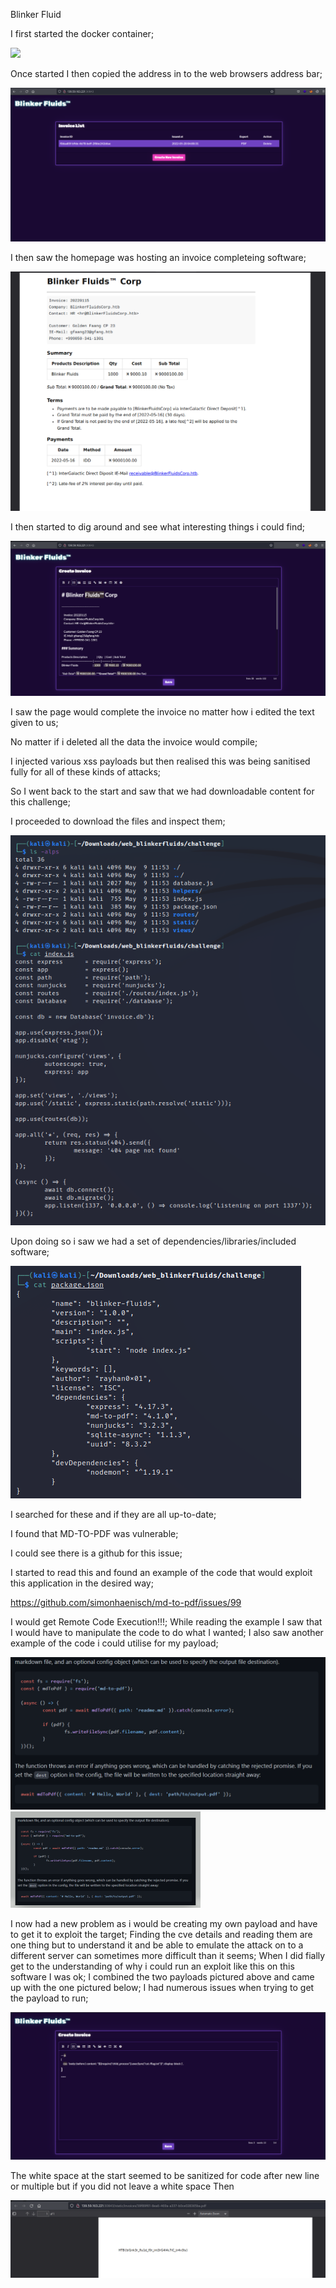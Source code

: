Blinker Fluid

I first started the docker container;

<img src= "./screeenshots/blinker fluid start.png">

Once started I then copied the address in to the web browsers address bar;

<img src= "./blinker fluid home.png">

I then saw the homepage was hosting an invoice completeing software;

<img src= "./blinker fluid invoice.png">

I then started to dig around and see what interesting things i could find;

<img src= "./blinker fluid new invoice.png">

I saw the page would complete the invoice no matter how i edited the text given to us;

No matter if i deleted all the data the invoice would compile;

I injected various xss payloads but then realised this was being sanitised fully for all of these kinds of attacks;

So I went back to the start and saw that we had downloadable content for this challenge;

I proceeded to download the files and inspect them;

<img src= "./blinkers index backend.png">

Upon doing so i saw we had a set of dependencies/libraries/included software;

<img src= "./blinkers package.json backend.png">

I searched for these and if they are all up-to-date;

I found that MD-TO-PDF was vulnerable;

I could see there is a github for this issue;

I started to read this and found an example of the code that would exploit this application in the desired way;

https://github.com/simonhaenisch/md-to-pdf/issues/99

I would get Remote Code Execution!!!;
While reading the example I saw that I would have to manipulate the code to do what I wanted;
I also saw another example of the code i could utilise for my payload;

<img src= "./github code.png">
<img src= "./github code 2.png">

I now had a new problem as i would be creating my own payload and have to get it to exploit the target; 
Finding the cve details and reading them are one thing but to understand it and be able to 
emulate the attack on to a different server can sometimes more difficult than it seems;
When I did fially get to the understanding of why i could run an exploit like this on this software I was ok;
I combined the two payloads pictured above and came up with the one pictured below;
I had numerous issues when trying to get the payload to run;

<img src= "./blinker fluid new invoice with payload.png">

The white space at the start seemed to be sanitized for code after new line or multiple but if you did not leave a white space Then

<img src= "./blinker fluid flag.png">
